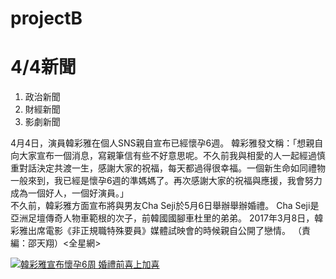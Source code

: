 # projectB
<body style="width:900px;margin:auto;">
<h1>4/4新聞</h1>
<ol><li>政治新聞</li>
    <li>財經新聞</li>
    <li>影劇新聞</li></ol>
<P>4月4日，演員韓彩雅在個人SNS親自宣布已經懷孕6週。
韓彩雅發文稱：「想親自向大家宣布一個消息，寫親筆信有些不好意思呢。不久前我與相愛的人一起經過慎重對話決定共渡一生，感謝大家的祝福，每天都過得很幸福。一個新生命如同禮物一般來到，我已經是懷孕6週的準媽媽了。再次感謝大家的祝福與應援，我會努力成為一個好人，一個好演員。」<br>
不久前，韓彩雅方面宣布將與男友Cha Seji於5月6日舉辦舉辦婚禮。 Cha Seji是亞洲足壇傳奇人物車範根的次子，前韓國國腳車杜里的弟弟。 2017年3月8日，韓彩雅出席電影《非正規職特殊要員》媒體試映會的時候親自公開了戀情。 （責編：邵天翔）<全星網></p>
<a href="https://tw.news.yahoo.com/%E9%9F%93%E5%BD%A9%E9%9B%85%E5%AE%A3%E5%B8%83%E6%87%B7%E5%AD%956%E9%80%B1-%E5%A9%9A%E7%A6%AE%E5%89%8D%E5%96%9C%E4%B8%8A%E5%8A%A0%E5%96%9C-052858356.html">
<img title="韓彩雅宣布懷孕6周&#10婚禮前喜上加喜" src="https://s1.yimg.com/uu/api/res/1.2/Wl_FiGfFST8reMH133lffA--~B/Zmk9dWxjcm9wO2N3PTU0MDtkeD0wO2NoPTMyNjtkeT00NTt3PTM5MjtoPTMwODtjcj0xO2FwcGlkPXl0YWNoeW9u/http://media.zenfs.com/zh_Hant_TW/News/MyDaily/201706071343169911_2.jpg">
</a>
</body>
